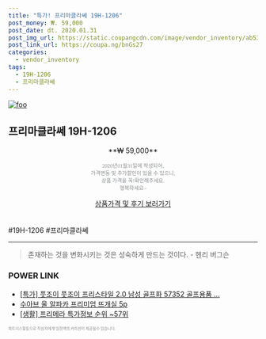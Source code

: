 ```yaml
--- 
title: "특가! 프리마클라쎄 19H-1206" 
post_money: ₩. 59,000 
post_date: dt. 2020.01.31 
post_img_url: https://static.coupangcdn.com/image/vendor_inventory/ab53/4747dea6bb85102d5009649fbb403aef6cbddb615344be6c43e819170c54.jpg 
post_link_url: https://coupa.ng/bnGs27 
categories: 
  - vendor_inventory 
tags: 
  - 19H-1206 
  - 프리마클라쎄 
--- 
```

[![foo](https://static.coupangcdn.com/image/vendor_inventory/ab53/4747dea6bb85102d5009649fbb403aef6cbddb615344be6c43e819170c54.jpg)](https://coupa.ng/bnGs27) 

## 프리마클라쎄 19H-1206 
<p style="text-align: center;">**₩ 59,000**</p> 
<p style="text-align: center;"><span style="color: #898c8f; font-family: Georgia,Times,serif; font-size: 0.75em;">2020년01월31일에 작성되어, <br>가격변동 및 추가할인이 있을 수 있으니,<br> 상품 가격을 꼭!확인해주세요.<br>행복하세요~</span> 
</p>	 
<div markdown="0" style="text-align: center;"><a href="https://coupa.ng/bnGs27" class="btn btn--success">상품가격 및 후기 보러가기</a></div> 
<br><br> 
  #19H-1206 #프리마클라쎄 
<hr> 

> 존재하는 것을 변화시키는 것은 성숙하게 만드는 것이다. - 헨리 버그슨 


### POWER LINK

* <a href="https://blog.naver.com/an0733/221789062421" target="_blank">[특가] 풋조이 풋조이 프리스타일 2.0 남성 골프화 57352 골프용품 ...</a>
* <a href="https://blog.naver.com/santokki14/221781622166" target="_blank">수아브 울 알파카 프리미엄 뜨개실 5p</a>
* <a href="https://blog.naver.com/sakai111/221778656710" target="_blank"> [생활] 프리메라 특가정보 순위 ~57위</a>

<span style="color: #898c8f; font-family: Georgia,Times,serif; font-size: 0.55em;">파트너스활동으로 작성자에게 일정액의 커미션이 제공될수 있습니다.</span> 
